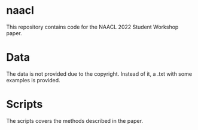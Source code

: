 # naacl
This repository contains code for the NAACL 2022 Student Workshop paper.

# Data 
The data is not provided due to the copyright. Instead of it, a .txt with some examples is provided.

# Scripts
The scripts covers the methods described in the paper.
